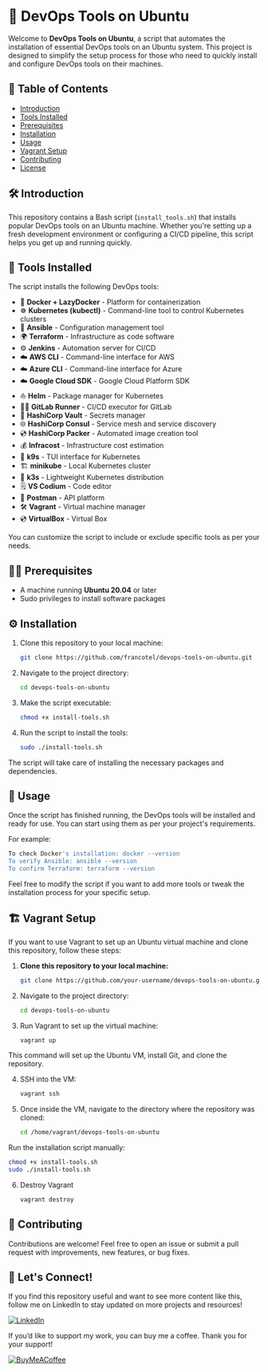# 🚀 DevOps Tools on Ubuntu

Welcome to **DevOps Tools on Ubuntu**, a script that automates the installation of essential DevOps tools on an Ubuntu system. This project is designed to simplify the setup process for those who need to quickly install and configure DevOps tools on their machines.

## 📖 Table of Contents

- [Introduction](#introduction)
- [Tools Installed](#tools-installed)
- [Prerequisites](#prerequisites)
- [Installation](#installation)
- [Usage](#usage)
- [Vagrant Setup](#vagrant-setup)
- [Contributing](#contributing)
- [License](#license)

## 🛠️ Introduction

This repository contains a Bash script (`install_tools.sh`) that installs popular DevOps tools on an Ubuntu machine. Whether you're setting up a fresh development environment or configuring a CI/CD pipeline, this script helps you get up and running quickly.

## 🧰 Tools Installed

The script installs the following DevOps tools:

- 🐳 **Docker + LazyDocker** - Platform for containerization  
- ☸️ **Kubernetes (kubectl)** - Command-line tool to control Kubernetes clusters  
- 📜 **Ansible** - Configuration management tool  
- 🌍 **Terraform** - Infrastructure as code software  
- ⚙️ **Jenkins** - Automation server for CI/CD  
- ☁️ **AWS CLI** - Command-line interface for AWS  
- ☁️ **Azure CLI** - Command-line interface for Azure  
- ☁️ **Google Cloud SDK** - Google Cloud Platform SDK  
- ⛵ **Helm** - Package manager for Kubernetes  
- 🏃‍♂️ **GitLab Runner** - CI/CD executor for GitLab  
- 🔐 **HashiCorp Vault** - Secrets manager  
- 🌐 **HashiCorp Consul** - Service mesh and service discovery  
- 💿 **HashiCorp Packer** - Automated image creation tool  
- 💰 **Infracost** - Infrastructure cost estimation  
- 👀 **k9s** - TUI interface for Kubernetes  
- 🏗️ **minikube** - Local Kubernetes cluster  
- 🐍 **k3s** - Lightweight Kubernetes distribution  
- 🗒️ **VS Codium** - Code editor  
- 📮 **Postman** - API platform  
- 🛠️ **Vagrant** - Virtual machine manager
- 💿 **VirtualBox** - Virtual Box

You can customize the script to include or exclude specific tools as per your needs.

## 🧑‍💻 Prerequisites

- A machine running **Ubuntu 20.04** or later
- Sudo privileges to install software packages

## ⚙️ Installation

1. Clone this repository to your local machine:

   ```bash
   git clone https://github.com/francotel/devops-tools-on-ubuntu.git
   ```

2. Navigate to the project directory:

   ```bash
   cd devops-tools-on-ubuntu
   ```

3. Make the script executable:

   ```bash
   chmod +x install-tools.sh
   ```

4. Run the script to install the tools:

   ```bash
   sudo ./install-tools.sh
   ```

The script will take care of installing the necessary packages and dependencies.

## 🏃 Usage

Once the script has finished running, the DevOps tools will be installed and ready for use. You can start using them as per your project's requirements.

For example:

   ```bash
To check Docker's installation: docker --version
To verify Ansible: ansible --version
To confirm Terraform: terraform --version
   ```

Feel free to modify the script if you want to add more tools or tweak the installation process for your specific setup.

## 🏗️ Vagrant Setup

If you want to use Vagrant to set up an Ubuntu virtual machine and clone this repository, follow these steps:

1. **Clone this repository to your local machine:**

   ```bash
   git clone https://github.com/your-username/devops-tools-on-ubuntu.git
   ```
2. Navigate to the project directory:

   ```bash
   cd devops-tools-on-ubuntu
   ```

3. Run Vagrant to set up the virtual machine:

   ```bash
   vagrant up
   ```
This command will set up the Ubuntu VM, install Git, and clone the repository.

4. SSH into the VM:

   ```bash
   vagrant ssh
   ```

5. Once inside the VM, navigate to the directory where the repository was cloned:

   ```bash
   cd /home/vagrant/devops-tools-on-ubuntu
   ```

Run the installation script manually:

   ```bash
   chmod +x install-tools.sh
   sudo ./install-tools.sh
   ```
6. Destroy Vagrant

    ```bash
    vagrant destroy
    ```
    
## 🤝 Contributing

Contributions are welcome! Feel free to open an issue or submit a pull request with improvements, new features, or bug fixes.

##  🤝 **Let's Connect!**

If you find this repository useful and want to see more content like this, follow me on LinkedIn to stay updated on more projects and resources!

[![LinkedIn](https://seeklogo.com/images/L/linkedin-logo-E871D8437B-seeklogo.com.png)](https://www.linkedin.com/in/franconavarro/)

If you’d like to support my work, you can buy me a coffee. Thank you for your support!

[![BuyMeACoffee](https://cdn.icon-icons.com/icons2/2699/PNG/512/buymeacoffee_official_logo_icon_169440.png)](https://www.buymeacoffee.com/francotel)